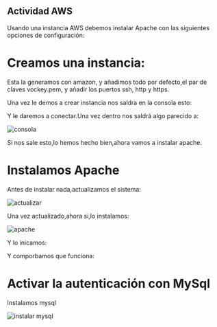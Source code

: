 ## Actividad AWS

Usando una instancia AWS debemos instalar Apache con las siguientes opciones de configuración:

# Creamos una instancia:

Esta la generamos con amazon, y añadimos todo por defecto,el par de claves vockey.pem,
y añadir los puertos ssh, http y https. 



Una vez le demos a crear instancia nos saldra en la consola esto:


Y le daremos a conectar.Una vez dentro nos saldrá algo parecido a:


![consola](https://github.com/user-attachments/assets/56aaba94-70c7-4a29-a3f1-4e0beb77eb2d)

Si nos sale esto,lo hemos hecho bien,ahora vamos a instalar apache.

# Instalamos Apache

Antes de instalar nada,actualizamos el sistema:

![actualizar](https://github.com/user-attachments/assets/f5fbde69-bcc6-4187-b270-d2bb58eddbd4)


Una vez actualizado,ahora si,lo instalamos:

![apache](https://github.com/user-attachments/assets/b10e96f0-d47f-4116-b68b-84ec6bf23f84)


Y lo inicamos:




Y comporbamos que funciona:



# Activar la autenticación con MySql 

Instalamos mysql

![instalar mysql](https://github.com/user-attachments/assets/8f563116-4ee0-48f6-9817-18bb8235832b)








